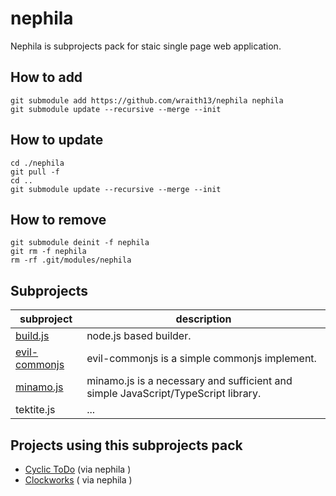 # nephila

Nephila is subprojects pack for staic single page web application.

## How to add

```shell
git submodule add https://github.com/wraith13/nephila nephila
git submodule update --recursive --merge --init
```

## How to update

```shell
cd ./nephila
git pull -f
cd ..
git submodule update --recursive --merge --init
```

## How to remove

```shell
git submodule deinit -f nephila
git rm -f nephila
rm -rf .git/modules/nephila
```

## Subprojects

|subproject|description|
|---|---|
|[build.js](https://github.com/wraith13/build.js)|node.js based builder.|
|[evil-commonjs](https://github.com/wraith13/evil-commonjs)|evil-commonjs is a simple commonjs implement.|
|[minamo.js](https://github.com/wraith13/minamo.js)|minamo.js is a necessary and sufficient and simple JavaScript/TypeScript library.|
|tektite.js|...|

## Projects using this subprojects pack

- [Cyclic ToDo](https://github.com/wraith13/cyclic-todo) (via nephila )
- [Clockworks](https://github.com/wraith13/clockworks) ( via nephila )

